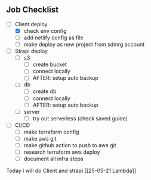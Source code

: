 ## Job Checklist
- [ ] Client deploy
	- [x] check env config
	- [ ] add netlify config as file
	- [ ] make deploy as new project from sdmrg account
- [ ] Strapi deploy
	- [ ] s3
		- [ ] create bucket
		- [ ] connect locally
		- [ ] AFTER: setup auto backup
	- [ ] db
		- [ ] create db
		- [ ] connect locally
		- [ ] AFTER: setup auto backup
	- [ ] server
		- [ ] try out serverless (check saved guide)
- [ ] CI/CD
	- [ ] make terraform config
	- [ ] make aws git
	- [ ] make github action to push to aws git
	- [ ] research terraform aws deploy
	- [ ] document all infra steps

Today i will do Client and strapi [[25-05-21 Lambda]]